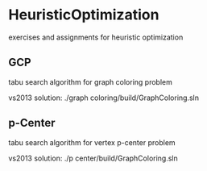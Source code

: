 # HeuristicOptimization
exercises and assignments for heuristic optimization

## GCP
tabu search algorithm for graph coloring problem

vs2013 solution: ./graph coloring/build/GraphColoring.sln

## p-Center
tabu search algorithm for vertex p-center problem

vs2013 solution: ./p center/build/GraphColoring.sln